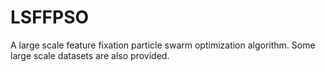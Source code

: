 # LSFFPSO
A large scale feature fixation particle swarm optimization algorithm.
Some large scale datasets are also provided.
